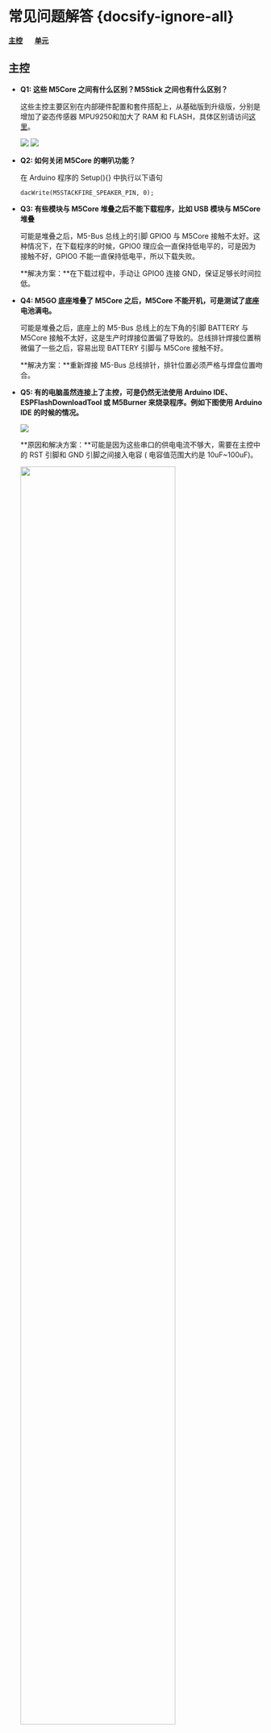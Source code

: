# 常见问题解答 {docsify-ignore-all}

**[主控](#主控)**&nbsp;&nbsp;&nbsp;&nbsp;&nbsp;&nbsp;**[单元](#单元)**

<!-- **[主控](#主控)**&nbsp;&nbsp;&nbsp;&nbsp;&nbsp;&nbsp;**[模块](#模块)**&nbsp;&nbsp;&nbsp;&nbsp;&nbsp;&nbsp;**[底座](#底座)**&nbsp;&nbsp;&nbsp;&nbsp;&nbsp;&nbsp;**[单元](#单元)** -->

## 主控

- **Q1: 这些 M5Core 之间有什么区别？M5Stick 之间也有什么区别？**

    这些主控主要区别在内部硬件配置和套件搭配上，从基础版到升级版，分别是增加了姿态传感器 MPU9250和加大了 RAM 和 FLASH，具体区别请访问[这里](https://github.com/m5stack/M5-Schematic/blob/master/Core/hardware_difference_between_cores_zh_CN.md)。

    <img src="https://m5stack.oss-cn-shenzhen.aliyuncs.com/image/m5-docs_table/core_comparison/core_main_comparison_04_zh_CN.png">

    <img src="https://m5stack.oss-cn-shenzhen.aliyuncs.com/image/m5-docs_table/core_comparison/core_main_comparison_05_zh_CN.png">

- **Q2: 如何关闭 M5Core 的喇叭功能？**

    在 Arduino 程序的 Setup(){} 中执行以下语句

    ```arduino
    dacWrite(M5STACKFIRE_SPEAKER_PIN, 0);
    ```

- **Q3: 有些模块与 M5Core 堆叠之后不能下载程序，比如 USB 模块与 M5Core 堆叠**

    可能是堆叠之后，M5-Bus 总线上的引脚 GPIO0 与 M5Core 接触不太好。这种情况下，在下载程序的时候，GPIO0 理应会一直保持低电平的，可是因为接触不好，GPIO0 不能一直保持低电平，所以下载失败。

    **解决方案：**在下载过程中，手动让 GPIO0 连接 GND，保证足够长时间拉低。

- **Q4: M5GO 底座堆叠了 M5Core 之后，M5Core 不能开机，可是测试了底座电池满电。**

    可能是堆叠之后，底座上的 M5-Bus 总线上的左下角的引脚 BATTERY 与 M5Core 接触不太好，这是生产时焊接位置偏了导致的。总线排针焊接位置稍微偏了一些之后，容易出现 BATTERY 引脚与 M5Core 接触不好。

    **解决方案：**重新焊接 M5-Bus 总线排针，排针位置必须严格与焊盘位置吻合。

- **Q5: 有的电脑虽然连接上了主控，可是仍然无法使用 Arduino IDE、ESPFlashDownloadTool 或 M5Burner 来烧录程序。例如下图使用 Arduino IDE 的时候的情况。**

    <img src="assets/img/faq/faq_03.png">

    <!-- 可能是堆叠之后，底座上的 M5-Bus 总线上的左下角的引脚 BATTERY 与 M5Core 接触不太好，这是生产时焊接位置偏了导致的。总线排针焊接位置稍微偏了一些之后，容易出现 BATTERY 引脚与 M5Core 接触不好。 -->

    **原因和解决方案：**可能是因为这些串口的供电电流不够大，需要在主控中的 RST 引脚和 GND 引脚之间接入电容 ( 电容值范围大约是 10uF~100uF)。

    <img src="assets/img/faq/faq_05.png" width="80%" height="80%">

- **Q6: ESP32 有哪些特殊的 GPIO 管脚需要注意？**

    ESP32 有 34 个 GPIO 管脚，其中 GPIO 34-39 仅用作输入，不能作为输出，其他的既可以作为输入又可以作为输出管脚。

## 单元

- **Q1: M5Stack 的多款摄像头 Unit 之间有什么区别？**

    这些摄像头主要区别在于一些管脚 (OV2640-SIOD、OV2640-VSYNC、GROVE 接口)、镜头类型、有无 PSRAM，具体区别请访问[这里](https://shimo.im/sheets/gP96C8YTdyjGgKQC/e2041)。

    <img src="https://m5stack.oss-cn-shenzhen.aliyuncs.com/image/m5-docs_table/camera_comparison/camera_comparison_zh_CN.png">

- **Q2: 摄像头通过 WIFI 传输图像给手机，能传输多远？**

    经过测试，在室内使用 M5Camera 能传输 20 米左右。

<!-- 可以多个电池堆叠在一起吗？ 可以 -->

<!-- ### Minicore

### 套件

## 功能模块Modules

#### 通信模块

#### 拓展模块

#### 驱动模块

## Units

### 通信类Unit

### 传感类Unit

### 驱动类Unit -->

<!-- ---


- Q. USB插入Core之后，识别不到串口号？
  - A. 这些Core主要区别在内部硬件配置和套件搭配上，从基础版到升级版，分别是增加了运动传感器和加大了RAM和FLASH，具体区别请访问这个链接

    https://github.com/m5stack/M5-Schematic/blob/master/Core/hardware_difference_between_cores.md

- Q. 有些模块与Core堆叠之后不能下载程序，比如USB模块与Core堆叠
- A. 可能是堆叠之后，接触不好，M5-Bus总线有GPIO0，接触不好的时候，GPIO0的时序不对，下载的时候要手动GPIO0连接GND，保证足够长时间拉低

--- -->